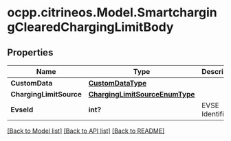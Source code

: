 # ocpp.citrineos.Model.SmartchargingClearedChargingLimitBody
## Properties

Name | Type | Description | Notes
------------ | ------------- | ------------- | -------------
**CustomData** | [**CustomDataType**](CustomDataType.md) |  | [optional] 
**ChargingLimitSource** | [**ChargingLimitSourceEnumType**](ChargingLimitSourceEnumType.md) |  | 
**EvseId** | **int?** | EVSE Identifier.   | [optional] 

[[Back to Model list]](../README.md#documentation-for-models) [[Back to API list]](../README.md#documentation-for-api-endpoints) [[Back to README]](../README.md)

